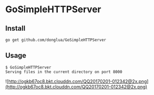 # GoSimpleHTTPServer

## Install

```
go get github.com/donglua/GoSimpleHTTPServer
```

## Usage

```
$ GoSimpleHTTPServer
Serving files in the current directory on port 8000
```

![http://ogkb67oc8.bkt.clouddn.com/QQ20170201-012342@2x.png](http://ogkb67oc8.bkt.clouddn.com/QQ20170201-012342@2x.png)
